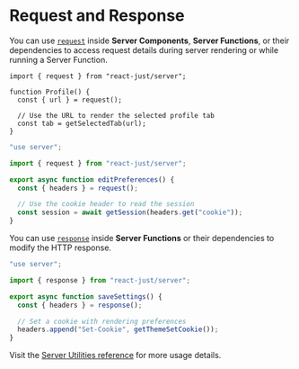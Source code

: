 # Request and Response

You can use [`request`](/reference/core/server#request) inside **Server Components**, **Server Functions**, or their dependencies to access request details during server rendering or while running a Server Function.

```tsx [src/Profile.tsx]
import { request } from "react-just/server";

function Profile() {
  const { url } = request();

  // Use the URL to render the selected profile tab
  const tab = getSelectedTab(url);
}
```

```ts [src/api.ts]
"use server";

import { request } from "react-just/server";

export async function editPreferences() {
  const { headers } = request();

  // Use the cookie header to read the session
  const session = await getSession(headers.get("cookie"));
}
```

You can use [`response`](/reference/core/server#response) inside **Server Functions** or their dependencies to modify the HTTP response.

```ts [src/actions.ts]
"use server";

import { response } from "react-just/server";

export async function saveSettings() {
  const { headers } = response();

  // Set a cookie with rendering preferences
  headers.append("Set-Cookie", getThemeSetCookie());
}
```

Visit the [Server Utilities reference](/reference/core/server) for more usage details.
